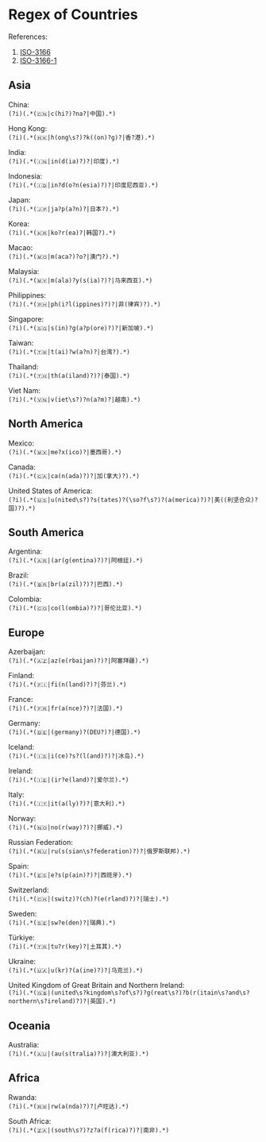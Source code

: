 # Regex of Countries  

References:  
1. [ISO-3166](https://www.iso.org/iso-3166-country-codes.html)  
2. [ISO-3166-1](https://www.iso.org/standard/72482.html)

## Asia  

China:  
`(?i)(.*(🇨🇳|c(hi?)?na?|中国).*)`  

Hong Kong:  
`(?i)(.*(🇭🇰|h(ong\s?)?k((on)?g)?|香?港).*)`   

India:  
`(?i)(.*(🇮🇳|in(d(ia)?)?|印度).*)`  

Indonesia:  
`(?i)(.*(🇮🇩|in?d(o?n(esia)?)?|印度尼西亚).*)`  

Japan:  
`(?i)(.*(🇯🇵|ja?p(a?n)?|日本?).*)`  

Korea:  
`(?i)(.*(🇰🇷|ko?r(ea)?|韩国?).*)`  

Macao:  
`(?i)(.*(🇲🇴|m(aca?)?o?|澳门?).*)`  

Malaysia:  
`(?i)(.*(🇲🇾|m(ala)?y(s(ia)?)?|马来西亚).*)`  

Philippines:  
`(?i)(.*(🇵🇭|ph(i?l(ippines)?)?|菲(律宾)?).*)`  

Singapore:  
`(?i)(.*(🇸🇬|s(in)?g(a?p(ore)?)?|新加坡).*)`  

Taiwan:  
`(?i)(.*(🇹🇼|t(ai)?w(a?n)?|台湾?).*)`  

Thailand:  
`(?i)(.*(🇹🇭|th(a(iland)?)?|泰国).*)`  

Viet Nam:  
`(?i)(.*(🇻🇳|v(iet\s?)?n(a?m)?|越南).*)`  

## North America  

Mexico:  
`(?i)(.*(🇲🇽|me?x(ico)?|墨西哥).*)`  

Canada:  
`(?i)(.*(🇨🇦|ca(n(ada)?)?|加(拿大)?).*)`  

United States of America:  
`(?i)(.*(🇺🇸|u(nited\s?)?s(tates)?(\so?f\s?)?(a(merica)?)?|美((利坚合众)?国)?).*)`  

## South America  

Argentina:  
`(?i)(.*(🇦🇷|(ar(g(entina)?)?|阿根廷).*)`  

Brazil:  
`(?i)(.*(🇧🇷|br(a(zil)?)?|巴西).*)`  

Colombia:  
`(?i)(.*(🇨🇴|co(l(ombia)?)?|哥伦比亚).*)`  

## Europe  

Azerbaijan:  
`(?i)(.*(🇦🇿|az(e(rbaijan)?)?|阿塞拜疆).*)`  

Finland:  
`(?i)(.*(🇫🇮|fi(n(land)?)?|芬兰).*)`  

France:  
`(?i)(.*(🇫🇷|fr(a(nce)?)?|法国).*)`  

Germany:  
`(?i)(.*(🇩🇪|(germany)?(DEU?)?|德国).*)`  

Iceland:  
`(?i)(.*(🇮🇸|i(ce)?s?(l(and)?)?|冰岛).*)`  

Ireland:  
`(?i)(.*(🇮🇪|(ir?e(land)?|爱尔兰).*)`  

Italy:  
`(?i)(.*(🇮🇹|it(a(ly)?)?|意大利).*)`  

Norway:  
`(?i)(.*(🇳🇴|no(r(way)?)?|挪威).*)`  

Russian Federation:  
`(?i)(.*(🇷🇺|ru(s(sian\s?federation)?)?|俄罗斯联邦).*)`  

Spain:  
`(?i)(.*(🇪🇸|e?s(p(ain)?)?|西班牙).*)`  

Switzerland:  
`(?i)(.*(🇨🇭|(switz)?(ch)?(e(rland)?)?|瑞士).*)`  

Sweden:  
`(?i)(.*(🇸🇪|sw?e(den)?|瑞典).*)`  

Türkiye:  
`(?i)(.*(🇹🇷|tu?r(key)?|土耳其).*)`  

Ukraine:  
`(?i)(.*(🇺🇦|u(kr)?(a(ine)?)?|乌克兰).*)`  

United Kingdom of Great Britain and Northern Ireland:  
`(?i)(.*(🇬🇧|(united\s?kingdom\s?of\s?)?g(reat\s?)?b(r(itain\s?and\s?northern\s?ireland)?)?|英国).*)`  

## Oceania  

Australia:  
`(?i)(.*(🇦🇺|(au(s(tralia)?)?|澳大利亚).*)`  

## Africa  

Rwanda:  
`(?i)(.*(🇷🇼|rw(a(nda)?)?|卢旺达).*)`  

South Africa:  
`(?i)(.*(🇿🇦|(south\s?)?z?a(f(rica)?)?|南非).*)`  
